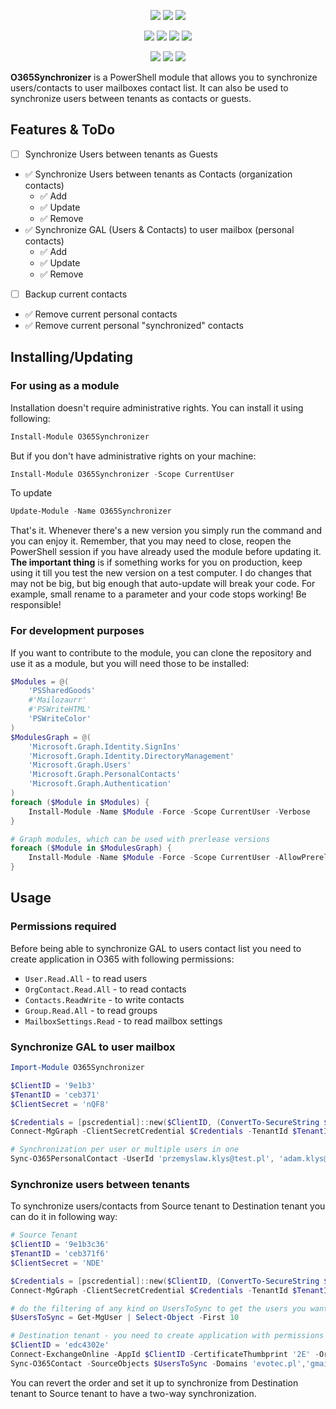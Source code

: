 ﻿<p align="center">
  <a href="https://www.powershellgallery.com/packages/O365Synchronizer"><img src="https://img.shields.io/powershellgallery/v/O365Synchronizer.svg"></a>
  <a href="https://www.powershellgallery.com/packages/O365Synchronizer"><img src="https://img.shields.io/powershellgallery/vpre/O365Synchronizer.svg?label=powershell%20gallery%20preview&colorB=yellow"></a>
  <a href="https://github.com/EvotecIT/O365Synchronizer"><img src="https://img.shields.io/github/license/EvotecIT/O365Synchronizer.svg"></a>
</p>

<p align="center">
  <a href="https://www.powershellgallery.com/packages/O365Synchronizer"><img src="https://img.shields.io/powershellgallery/p/O365Synchronizer.svg"></a>
  <a href="https://github.com/EvotecIT/O365Synchronizer"><img src="https://img.shields.io/github/languages/top/evotecit/O365Synchronizer.svg"></a>
  <a href="https://github.com/EvotecIT/O365Synchronizer"><img src="https://img.shields.io/github/languages/code-size/evotecit/O365Synchronizer.svg"></a>
  <a href="https://www.powershellgallery.com/packages/O365Synchronizer"><img src="https://img.shields.io/powershellgallery/dt/O365Synchronizer.svg"></a>
</p>

<p align="center">
  <a href="https://twitter.com/PrzemyslawKlys"><img src="https://img.shields.io/twitter/follow/PrzemyslawKlys.svg?label=Twitter%20%40PrzemyslawKlys&style=social"></a>
  <a href="https://evotec.xyz/hub"><img src="https://img.shields.io/badge/Blog-evotec.xyz-2A6496.svg"></a>
  <a href="https://www.linkedin.com/in/pklys"><img src="https://img.shields.io/badge/LinkedIn-pklys-0077B5.svg?logo=LinkedIn"></a>
</p>

**O365Synchronizer** is a PowerShell module that allows you to synchronize users/contacts to user mailboxes contact list. It can also be used to synchronize users between tenants as contacts or guests.

## Features & ToDo

- [ ] Synchronize Users between tenants as Guests
- ✅ Synchronize Users between tenants as Contacts (organization contacts)
  - ✅ Add
  - ✅ Update
  - ✅ Remove
- ✅ Synchronize GAL (Users & Contacts) to user mailbox (personal contacts)
  - ✅ Add
  - ✅ Update
  - ✅ Remove
- [ ] Backup current contacts
- ✅ Remove current personal contacts
- ✅ Remove current personal "synchronized" contacts

## Installing/Updating

### For using as a module

Installation doesn't require administrative rights. You can install it using following:

```powershell
Install-Module O365Synchronizer
```

But if you don't have administrative rights on your machine:

```powershell
Install-Module O365Synchronizer -Scope CurrentUser
```

To update

```powershell
Update-Module -Name O365Synchronizer
```

That's it. Whenever there's a new version you simply run the command and you can enjoy it.
Remember, that you may need to close, reopen the PowerShell session if you have already used the module before updating it.
**The important thing** is if something works for you on production, keep using it till you test the new version on a test computer.
I do changes that may not be big, but big enough that auto-update will break your code.
For example, small rename to a parameter and your code stops working! Be responsible!

### For development purposes

If you want to contribute to the module, you can clone the repository and use it as a module, but you will need those to be installed:

```powershell
$Modules = @(
    'PSSharedGoods'
    #'Mailozaurr'
    #'PSWriteHTML'
    'PSWriteColor'
)
$ModulesGraph = @(
    'Microsoft.Graph.Identity.SignIns'
    'Microsoft.Graph.Identity.DirectoryManagement'
    'Microsoft.Graph.Users'
    'Microsoft.Graph.PersonalContacts'
    'Microsoft.Graph.Authentication'
)
foreach ($Module in $Modules) {
    Install-Module -Name $Module -Force -Scope CurrentUser -Verbose
}

# Graph modules, which can be used with prerlease versions
foreach ($Module in $ModulesGraph) {
    Install-Module -Name $Module -Force -Scope CurrentUser -AllowPrerelease -Verbose
}
```

## Usage

### Permissions required

Before being able to synchronize GAL to users contact list you need to create application in O365 with following permissions:

- `User.Read.All` - to read users
- `OrgContact.Read.All` - to read contacts
- `Contacts.ReadWrite` - to write contacts
- `Group.Read.All` - to read groups
- `MailboxSettings.Read` - to read mailbox settings

### Synchronize GAL to user mailbox

```powershell
Import-Module O365Synchronizer

$ClientID = '9e1b3'
$TenantID = 'ceb371'
$ClientSecret = 'nQF8'

$Credentials = [pscredential]::new($ClientID, (ConvertTo-SecureString $ClientSecret -AsPlainText -Force))
Connect-MgGraph -ClientSecretCredential $Credentials -TenantId $TenantID -NoWelcome

# Synchronization per user or multiple users in one
Sync-O365PersonalContact -UserId 'przemyslaw.klys@test.pl', 'adam.klys@test.pl' -Verbose -MemberTypes 'Contact', 'Member' -GuidPrefix 'O365Synchronizer' | Format-Table *
```

### Synchronize users between tenants

To synchronize users/contacts from Source tenant to Destination tenant you can do it in following way:

```powershell
# Source Tenant
$ClientID = '9e1b3c36'
$TenantID = 'ceb371f6'
$ClientSecret = 'NDE'

$Credentials = [pscredential]::new($ClientID, (ConvertTo-SecureString $ClientSecret -AsPlainText -Force))
Connect-MgGraph -ClientSecretCredential $Credentials -TenantId $TenantID -NoWelcome

# do the filtering of any kind on UsersToSync to get the users you want to synchronize
$UsersToSync = Get-MgUser | Select-Object -First 10

# Destination tenant - you need to create application with permissions to read/write contacts in Exchange
$ClientID = 'edc4302e'
Connect-ExchangeOnline -AppId $ClientID -CertificateThumbprint '2E' -Organization 'xxxxx.onmicrosoft.com'
Sync-O365Contact -SourceObjects $UsersToSync -Domains 'evotec.pl','gmail.com' -Verbose -WhatIf
```

You can revert the order and set it up to synchronize from Destination tenant to Source tenant to have a two-way synchronization.